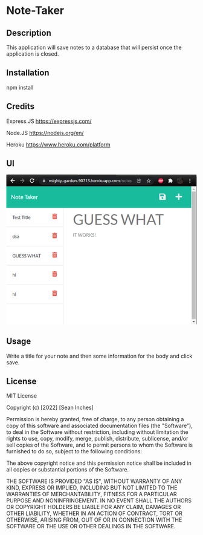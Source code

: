# Note-Taker

## Description

This application will save notes to a database that will persist once the application is closed.

## Installation

npm install

## Credits
Express.JS https://expressjs.com/

Node.JS https://nodejs.org/en/

Heroku https://www.heroku.com/platform

## UI
![Note Taker UI](Assets\a68a9bd0a5ff06b56168a9dcd0a3a48f.png)

## Usage

Write a title for your note and then some information for the body and click save.


## License

MIT License

Copyright (c) [2022] [Sean Inches]

Permission is hereby granted, free of charge, to any person obtaining a copy
of this software and associated documentation files (the "Software"), to deal
in the Software without restriction, including without limitation the rights
to use, copy, modify, merge, publish, distribute, sublicense, and/or sell
copies of the Software, and to permit persons to whom the Software is
furnished to do so, subject to the following conditions:

The above copyright notice and this permission notice shall be included in all
copies or substantial portions of the Software.

THE SOFTWARE IS PROVIDED "AS IS", WITHOUT WARRANTY OF ANY KIND, EXPRESS OR
IMPLIED, INCLUDING BUT NOT LIMITED TO THE WARRANTIES OF MERCHANTABILITY,
FITNESS FOR A PARTICULAR PURPOSE AND NONINFRINGEMENT. IN NO EVENT SHALL THE
AUTHORS OR COPYRIGHT HOLDERS BE LIABLE FOR ANY CLAIM, DAMAGES OR OTHER
LIABILITY, WHETHER IN AN ACTION OF CONTRACT, TORT OR OTHERWISE, ARISING FROM,
OUT OF OR IN CONNECTION WITH THE SOFTWARE OR THE USE OR OTHER DEALINGS IN THE
SOFTWARE.